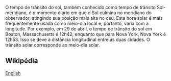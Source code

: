 O tempo de trânsito do sol, também conhecido como tempo de trânsito Sol-meridiano, é o momento diário em que o Sol culmina no meridiano do observador, atingindo sua posição mais alta no céu. Esta hora solar é mais frequentemente usada como meio-dia local e, portanto, varia com a longitude. Por exemplo, em 29 de abril, o tempo de trânsito do sol em Boston, Massachusetts é 12h42, enquanto que para Nova York, Nova York é 12h53. Isso se deve à distância longitudinal entre as duas cidades. O trânsito solar corresponde ao meio-dia solar.

## Wikipédia
[English](https://en.wikipedia.org/wiki/Sun_transit_time)